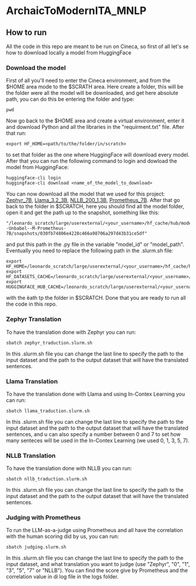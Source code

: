 # ArchaicToModernITA_MNLP

## How to run
All the code in this repo are meant to be run on Cineca, so first of all let's se how to download locally a model from HuggingFace

### Download the model
First of all you'll need to enter the Cineca environment, and from the $HOME area mode to the $SCRATH area. Here create a folder, this will be the folder were all the model will be downloaded, and get here absolute path, you can do this be entering the folder and type:
```
pwd
```
Now go back to the $HOME area and create a virtual environment, enter it and download Python and all the libraries in the "requirment.txt" file. After that run:
```
export HF_HOME=<path/to/the/folder/in/scratch>
```
to set that folder as the one where HuggingFace will download every model. After that you can run the following command to login and dowload the model from HuggingFace:
```
huggingface-cli login
huggingface-cli download <name_of_the_model_to_download>
```
You can now download all the model that we used for this project: [Zephyr_7B](https://huggingface.co/HuggingFaceH4/zephyr-7b-beta), [Llama_3.2_3B](https://huggingface.co/meta-llama/Llama-3.2-3B-Instruct), [NLLB_200_1.3B](https://huggingface.co/facebook/nllb-200-distilled-1.3B), [Prometheus_7B](https://huggingface.co/Unbabel/M-Prometheus-7B).
After that go back to the folder in $SCRATCH, here you should find all the model folder, open it and get the path up to the snapshot, something like this:
```
"/leonardo_scratch/large/userexternal/<your_username>/hf_cache/hub/models--Unbabel--M-Prometheus-7B/snapshots/030fb74806e4228c466a98706a297d43b31ce5df"
```
and put this path in the .py file in the variable "model_id" or "model_path". Eventually you need to replace the following path in the .slurm.sh file:
```
export HF_HOME=/leonardo_scratch/large/userexternal/<your_username>/hf_cache/hub
export HF_DATASETS_CACHE=/leonardo_scratch/large/userexternal/<your_username>/hf_cache/hub
export HUGGINGFACE_HUB_CACHE=/leonardo_scratch/large/userexternal/<your_username>/hf_cache/hub
```
with the èath tp the folder in $SCRATCH. Done that you are ready to run all the code in this repo.

### Zephyr Translation
To have the translation done with Zephyr you can run:
```
sbatch zephyr_traduction.slurm.sh
```
In this .slurm.sh file you can change the last line to specify the path to the input dataset and the path to the output dataset that will have the translated sentences.

### Llama Translation
To have the translation done with Llama and using In-Contex Learning you can run:
```
sbatch llama_traduction.slurm.sh
```
In this .slurm.sh file you can change the last line to specify the path to the input dataset and the path to the output dataset that will have the translated sentences, and u can also specify a number between 0 and 7 to set how many senteces will be used in the In-Contex Learning (we used 0, 1, 3, 5, 7).

### NLLB Translation
To have the translation done with NLLB you can run:
```
sbatch nllb_traduction.slurm.sh
```
In this .slurm.sh file you can change the last line to specify the path to the input dataset and the path to the output dataset that will have the translated sentences.

### Judging with Prometheus
To run the LLM-as-a-judge using Prometheus and all have the correlation with the human scoring did by us, you can run:
```
sbatch judging.slurm.sh
```
In this .slurm.sh file you can change the last line to specify the path to the input dataset, and what translation you want to judge (use "Zephyr", "0", "1", "3", "5", "7" or "NLLB"). You can find the score give by Prometheus and the correlation value in di log file in the logs folder.

